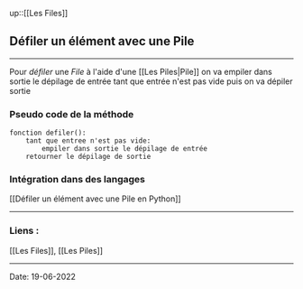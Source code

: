 

up::[[Les Files]]

## Défiler un élément avec une Pile

---

Pour *défiler* une *File* à l'aide d'une [[Les Piles|Pile]] on va empiler dans sortie le dépilage de entrée tant que entrée n'est pas vide puis on va dépiler sortie

### Pseudo code de la méthode

```
fonction defiler():
	tant que entree n'est pas vide:
		empiler dans sortie le dépilage de entrée
	retourner le dépilage de sortie
```

### Intégration dans des langages

[[Défiler un élément avec une Pile en Python]]


---
### Liens :

[[Les Files]], [[Les Piles]]

---

Date: 19-06-2022